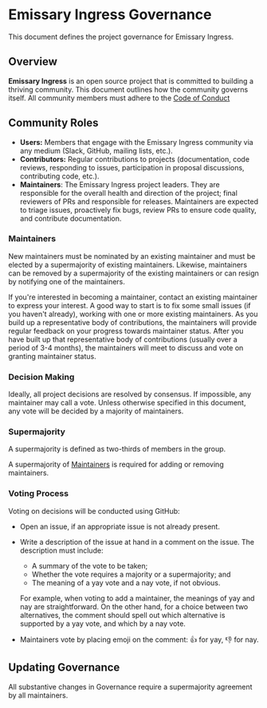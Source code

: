 # Emissary Ingress Governance

This document defines the project governance for Emissary Ingress.

## Overview

**Emissary Ingress** is an open source project that is committed to building a thriving community. This document outlines how the community governs itself. All community members must adhere to the [Code of Conduct](CODE_OF_CONDUCT.md)

## Community Roles

* **Users:** Members that engage with the Emissary Ingress community via any medium (Slack, GitHub, mailing lists, etc.).
* **Contributors:** Regular contributions to projects (documentation, code reviews, responding to issues, participation in proposal discussions, contributing code, etc.).
* **Maintainers**: The Emissary Ingress project leaders. They are responsible for the overall health and direction of the project; final reviewers of PRs and responsible for releases. Maintainers are expected to triage issues, proactively fix bugs, review PRs to ensure code quality, and contribute documentation.

### Maintainers

New maintainers must be nominated by an existing maintainer and must be elected by a supermajority of existing maintainers. Likewise, maintainers can be removed by a supermajority of the existing maintainers or can resign by notifying one of the maintainers.

If you're interested in becoming a maintainer, contact an existing maintainer to express your interest. A good way to start is to fix some small issues (if you haven't already), working with one or more existing maintainers. As you build up a representative body of contributions, the maintainers will provide regular feedback on your progress towards maintainer status. After you have built up that representative body of contributions (usually over a period of 3-4 months), the maintainers will meet to discuss and vote on granting maintainer status.

### Decision Making

Ideally, all project decisions are resolved by consensus. If impossible, any maintainer may call a vote. Unless otherwise specified in this document, any vote will be decided by a majority of maintainers.

### Supermajority

A supermajority is defined as two-thirds of members in the group.

A supermajority of [Maintainers](#maintainers) is required for adding or removing maintainers.

### Voting Process

Voting on decisions will be conducted using GitHub:

- Open an issue, if an appropriate issue is not already present.
- Write a description of the issue at hand in a comment on the issue. The description must include:
   - A summary of the vote to be taken;
   - Whether the vote requires a majority or a supermajority; and
   - The meaning of a yay vote and a nay vote, if not obvious.

   For example, when voting to add a maintainer, the meanings of yay and nay are straightforward. On the other hand, for a choice between two alternatives, the comment should spell out which alternative is supported by a yay vote, and which by a nay vote.
- Maintainers vote by placing emoji on the comment: :thumbsup: for yay, :thumbsdown: for nay.

## Updating Governance

All substantive changes in Governance require a supermajority agreement by all maintainers.
